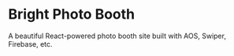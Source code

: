 # Bright Photo Booth

A beautiful React-powered photo booth site built with AOS, Swiper, Firebase, etc.
